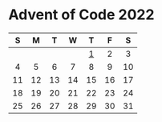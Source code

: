 # Advent of Code 2022
| **S** | **M** | **T** | **W** | **T** | **F** | **S** |
|:-----:|:-----:|:-----:|:-----:|:-----:|:-----:|:-----:|
|       |       |       |       | [1](https://github.com/DuncanSLUH/aoc-2022/blob/main/src/main/java/com/duncan/aoc/Day01.java) |   2   |   3   |
|   4   |   5   |   6   |   7   |   8   |   9   |  10   |
|  11   |  12   |  13   |  14   |  15   |  16   |  17   |
|  18   |  19   |  20   |  21   |  22   |  23   |  24   |
|  25   |  26   |  27   |  28   |  29   |  30   |  31   |
